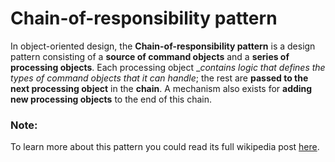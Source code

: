# Chain-of-responsibility pattern

In object-oriented design, the __Chain-of-responsibility pattern__ is a design pattern consisting of
a __source of command objects__ and a __series of processing objects__.
Each processing object __contains logic that defines the types of command objects that it can handle_;
the rest are __passed to the next processing object__ in the __chain__.
A mechanism also exists for __adding new processing objects__ to the end of this chain.

### Note:
To learn more about this pattern you could read its full wikipedia post [here](https://en.wikipedia.org/wiki/Chain-of-responsibility_pattern).
